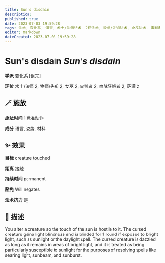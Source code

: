 ```yaml
---
title: Sun's disdain
description: 
published: true
date: 2023-07-03 19:59:28
tags: 法术, 变化系, 诅咒, 术士/法师法术, 2环法术, 牧师/先知法术, 女巫法术, 审判者法术, 血脉狂怒者法术, 萨满法术
editor: markdown
dateCreated: 2023-07-03 19:59:28
---
```


# **Sun's disdain** *Sun's disdain*

**学派** 变化系 \[诅咒\] 

**环位** 术士/法师 2, 牧师/先知 2, 女巫 2, 审判者 2, 血脉狂怒者 2, 萨满 2

## 🪄 施放

**施法时间** 1 标准动作

**成分** 语言, 姿势, 材料

## ✨ 效果 

**目标** creature touched 

**距离** 接触  

**持续时间** permanent 

**豁免** Will negates

**法术抗力** 是

## 📖 描述

You alter a creature so the touch of the sun is hostile to it. The cursed creature gains light blindness and is blinded for 1 round if exposed to bright light, such as sunlight or the daylight spell. The cursed creature is dazzled as long as it remains in areas of bright light, and it is treated as being particularly susceptible to sunlight for the purposes of resolving spells like searing light, sunbeam, and sunburst.
    